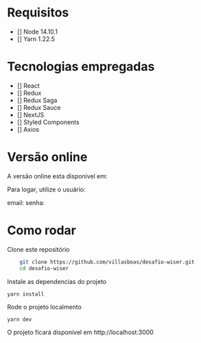 # Requisitos

- [] Node 14.10.1
- [] Yarn 1.22.5

# Tecnologias empregadas

- [] React
- [] Redux
- [] Redux Saga
- [] Redux Sauce
- [] NextJS
- [] Styled Components
- [] Axios

# Versão online

A versão online esta disponivel em:

Para logar, utilize o usuário:

email:
senha:

# Como rodar

Clone este repositório

```bash
    git clone https://github.com/villasboas/desafio-wiser.git
    cd desafio-wiser
```

Instale as dependencias do projeto

```bash
yarn install
```

Rode o projeto localmento

```
yarn dev
```

O projeto ficará disponível em http://localhost:3000
